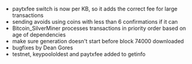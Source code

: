 * paytxfee switch is now per KB, so it adds the correct fee for large transactions
* sending avoids using coins with less than 6 confirmations if it can
* Bitcoin_SilverMiner processes transactions in priority order based on age of dependencies
* make sure generation doesn't start before block 74000 downloaded
* bugfixes by Dean Gores
* testnet, keypoololdest and paytxfee added to getinfo
